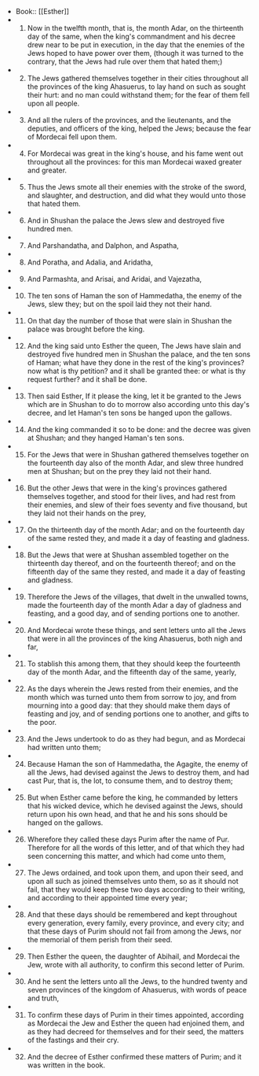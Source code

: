 - Book:: [[Esther]]
- 1. Now in the twelfth month, that is, the month Adar, on the thirteenth day of the same, when the king's commandment and his decree drew near to be put in execution, in the day that the enemies of the Jews hoped to have power over them, (though it was turned to the contrary, that the Jews had rule over them that hated them;)
- 2. The Jews gathered themselves together in their cities throughout all the provinces of the king Ahasuerus, to lay hand on such as sought their hurt: and no man could withstand them; for the fear of them fell upon all people.
- 3. And all the rulers of the provinces, and the lieutenants, and the deputies, and officers of the king, helped the Jews; because the fear of Mordecai fell upon them.
- 4. For Mordecai was great in the king's house, and his fame went out throughout all the provinces: for this man Mordecai waxed greater and greater.
- 5. Thus the Jews smote all their enemies with the stroke of the sword, and slaughter, and destruction, and did what they would unto those that hated them.
- 6. And in Shushan the palace the Jews slew and destroyed five hundred men.
- 7. And Parshandatha, and Dalphon, and Aspatha,
- 8. And Poratha, and Adalia, and Aridatha,
- 9. And Parmashta, and Arisai, and Aridai, and Vajezatha,
- 10. The ten sons of Haman the son of Hammedatha, the enemy of the Jews, slew they; but on the spoil laid they not their hand.
- 11. On that day the number of those that were slain in Shushan the palace was brought before the king.
- 12. And the king said unto Esther the queen, The Jews have slain and destroyed five hundred men in Shushan the palace, and the ten sons of Haman; what have they done in the rest of the king's provinces? now what is thy petition? and it shall be granted thee: or what is thy request further? and it shall be done.
- 13. Then said Esther, If it please the king, let it be granted to the Jews which are in Shushan to do to morrow also according unto this day's decree, and let Haman's ten sons be hanged upon the gallows.
- 14. And the king commanded it so to be done: and the decree was given at Shushan; and they hanged Haman's ten sons.
- 15. For the Jews that were in Shushan gathered themselves together on the fourteenth day also of the month Adar, and slew three hundred men at Shushan; but on the prey they laid not their hand.
- 16. But the other Jews that were in the king's provinces gathered themselves together, and stood for their lives, and had rest from their enemies, and slew of their foes seventy and five thousand, but they laid not their hands on the prey,
- 17. On the thirteenth day of the month Adar; and on the fourteenth day of the same rested they, and made it a day of feasting and gladness.
- 18. But the Jews that were at Shushan assembled together on the thirteenth day thereof, and on the fourteenth thereof; and on the fifteenth day of the same they rested, and made it a day of feasting and gladness.
- 19. Therefore the Jews of the villages, that dwelt in the unwalled towns, made the fourteenth day of the month Adar a day of gladness and feasting, and a good day, and of sending portions one to another.
- 20. And Mordecai wrote these things, and sent letters unto all the Jews that were in all the provinces of the king Ahasuerus, both nigh and far,
- 21. To stablish this among them, that they should keep the fourteenth day of the month Adar, and the fifteenth day of the same, yearly,
- 22. As the days wherein the Jews rested from their enemies, and the month which was turned unto them from sorrow to joy, and from mourning into a good day: that they should make them days of feasting and joy, and of sending portions one to another, and gifts to the poor.
- 23. And the Jews undertook to do as they had begun, and as Mordecai had written unto them;
- 24. Because Haman the son of Hammedatha, the Agagite, the enemy of all the Jews, had devised against the Jews to destroy them, and had cast Pur, that is, the lot, to consume them, and to destroy them;
- 25. But when Esther came before the king, he commanded by letters that his wicked device, which he devised against the Jews, should return upon his own head, and that he and his sons should be hanged on the gallows.
- 26. Wherefore they called these days Purim after the name of Pur. Therefore for all the words of this letter, and of that which they had seen concerning this matter, and which had come unto them,
- 27. The Jews ordained, and took upon them, and upon their seed, and upon all such as joined themselves unto them, so as it should not fail, that they would keep these two days according to their writing, and according to their appointed time every year;
- 28. And that these days should be remembered and kept throughout every generation, every family, every province, and every city; and that these days of Purim should not fail from among the Jews, nor the memorial of them perish from their seed.
- 29. Then Esther the queen, the daughter of Abihail, and Mordecai the Jew, wrote with all authority, to confirm this second letter of Purim.
- 30. And he sent the letters unto all the Jews, to the hundred twenty and seven provinces of the kingdom of Ahasuerus, with words of peace and truth,
- 31. To confirm these days of Purim in their times appointed, according as Mordecai the Jew and Esther the queen had enjoined them, and as they had decreed for themselves and for their seed, the matters of the fastings and their cry.
- 32. And the decree of Esther confirmed these matters of Purim; and it was written in the book.
